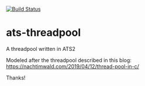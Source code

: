 [![Build Status](https://cloud.drone.io/api/badges/xran-deex/ats-threadpool/status.svg)](https://cloud.drone.io/xran-deex/ats-threadpool)

# ats-threadpool

A threadpool written in ATS2

Modeled after the threadpool described in this blog: https://nachtimwald.com/2019/04/12/thread-pool-in-c/ 

Thanks!